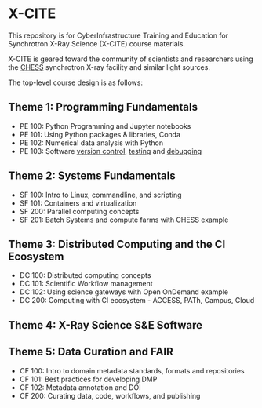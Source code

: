 # X-CITE

This repository is for CyberInfrastructure Training and Education for
Synchrotron X-Ray Science (X-CITE) course materials.

X-CITE is geared toward the community of scientists and researchers
using the [CHESS] synchrotron X-ray facility and similar light
sources.

The top-level course design is as follows:

## Theme 1: Programming Fundamentals

-   PE 100: Python Programming and Jupyter notebooks
-   PE 101: Using Python packages & libraries, Conda
-   PE 102: Numerical data analysis with Python
-   PE 103: Software [version control], [testing] and [debugging]

## Theme 2: Systems Fundamentals

-   SF 100: Intro to Linux, commandline, and scripting
-   SF 101: Containers and virtualization
-   SF 200: Parallel computing concepts
-   SF 201: Batch Systems and compute farms with CHESS example

## Theme 3: Distributed Computing and the CI Ecosystem

-   DC 100: Distributed computing concepts
-   DC 101: Scientific Workflow management
-   DC 102: Using science gateways with Open OnDemand example
-   DC 200: Computing with CI ecosystem - ACCESS, PATh, Campus, Cloud

## Theme 4: X-Ray Science S&E Software

## Theme 5: Data Curation and FAIR

-   CF 100: Intro to domain metadata standards, formats and repositories
-   CF 101: Best practices for developing DMP
-   CF 102: Metadata annotation and DOI
-   CF 200: Curating data, code, workflows, and publishing

<!-- References -->

[CHESS]: https://www.chess.cornell.edu/

[version control]: ./theme-1-prog-fundamentals/pe-103-vcs-testing-debugging/01-vcs.md
[testing]: ./theme-1-prog-fundamentals/pe-103-vcs-testing-debugging/02-testing.md
[debugging]: ./theme-1-prog-fundamentals/pe-103-vcs-testing-debugging/03-debugging.md
